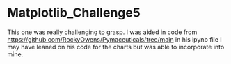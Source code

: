 # Matplotlib_Challenge5
 This one was really challenging to grasp.  I was aided in code from https://github.com/RockyOwens/Pymaceuticals/tree/main in his ipynb file  I may have leaned on his code for the charts but was able to incorporate into mine.
